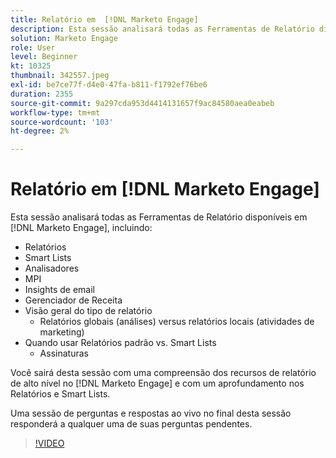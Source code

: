 ```yaml
---
title: Relatório em  [!DNL Marketo Engage]
description: Esta sessão analisará todas as Ferramentas de Relatório disponíveis em [!DNL Marketo Engage] incluindo os Insights de email de MPI dos Analisadores de Smart Lists de Relatórios
solution: Marketo Engage
role: User
level: Beginner
kt: 10325
thumbnail: 342557.jpeg
exl-id: be7ce77f-d4e0-47fa-b811-f1792ef76be6
duration: 2355
source-git-commit: 9a297cda953d4414131657f9ac84580aea0eabeb
workflow-type: tm+mt
source-wordcount: '103'
ht-degree: 2%

---
```


# Relatório em [!DNL Marketo Engage]

Esta sessão analisará todas as Ferramentas de Relatório disponíveis em [!DNL Marketo Engage], incluindo:

* Relatórios
* Smart Lists
* Analisadores
* MPI
* Insights de email
* Gerenciador de Receita
* Visão geral do tipo de relatório
   * Relatórios globais (análises) versus relatórios locais (atividades de marketing)
* Quando usar Relatórios padrão vs. Smart Lists
   * Assinaturas

Você sairá desta sessão com uma compreensão dos recursos de relatório de alto nível no [!DNL Marketo Engage] e com um aprofundamento nos Relatórios e Smart Lists.

Uma sessão de perguntas e respostas ao vivo no final desta sessão responderá a qualquer uma de suas perguntas pendentes.

>[!VIDEO](https://video.tv.adobe.com/v/342557/?quality=12&learn=on)
